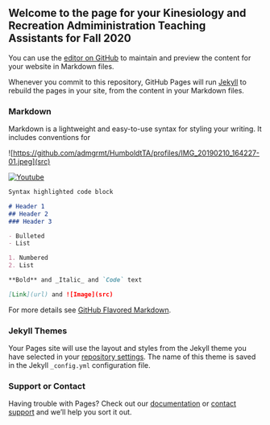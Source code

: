 ## Welcome to the page for your Kinesiology and Recreation Admiministration Teaching Assistants for Fall 2020

You can use the [editor on GitHub](https://github.com/admgrmt/HumboldtTA/edit/gh-pages/index.md) to maintain and preview the content for your website in Markdown files.

Whenever you commit to this repository, GitHub Pages will run [Jekyll](https://jekyllrb.com/) to rebuild the pages in your site, from the content in your Markdown files.

### Markdown

Markdown is a lightweight and easy-to-use syntax for styling your writing. It includes conventions for

![https://github.com/admgrmt/HumboldtTA/profiles/IMG_20190210_164227-01.jpeg](src)

[![Youtube][1]][2]

[1]:  https://github.com/admgrmt/HumboldtTA/profiles/IMG_20190210_164227-01.jpeg
[2]:  https://www.youtube.com/watch?v=4nII6BugOss"

```markdown
Syntax highlighted code block

# Header 1
## Header 2
### Header 3

- Bulleted
- List

1. Numbered
2. List

**Bold** and _Italic_ and `Code` text

[Link](url) and ![Image](src)
```

For more details see [GitHub Flavored Markdown](https://guides.github.com/features/mastering-markdown/).

### Jekyll Themes

Your Pages site will use the layout and styles from the Jekyll theme you have selected in your [repository settings](https://github.com/admgrmt/HumboldtTA/settings). The name of this theme is saved in the Jekyll `_config.yml` configuration file.

### Support or Contact

Having trouble with Pages? Check out our [documentation](https://docs.github.com/categories/github-pages-basics/) or [contact support](https://github.com/contact) and we’ll help you sort it out.
